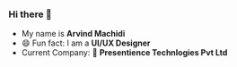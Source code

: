 ### Hi there 👋

- My name is **Arvind Machidi**
- 😄 Fun fact: I am a **UI/UX Designer**
- Current Company: 💼 **Presentience Technlogies Pvt Ltd**

 
